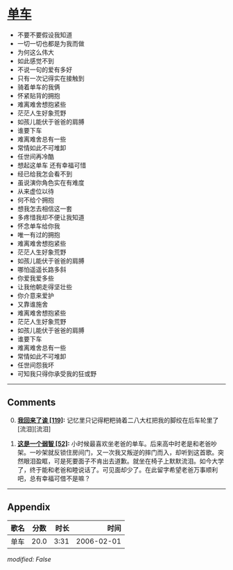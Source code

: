 # [单车](https://music.163.com/song?id=65976)

* 不要不要假设我知道
* 一切一切也都是为我而做
* 为何这么伟大
* 如此感觉不到
* 不说一句的爱有多好
* 只有一次记得实在接触到
* 骑着单车的我俩
* 怀紧贴背的拥抱
* 难离难舍想抱紧些
* 茫茫人生好象荒野
* 如孩儿能伏于爸爸的肩膊
* 谁要下车
* 难离难舍总有一些
* 常情如此不可堆卸
* 任世间再冷酷
* 想起这单车 还有幸福可惜
* 经已给我怎会看不到
* 虽说演你角色实在有难度
* 从来虚位以待
* 何不给个拥抱
* 想我怎去相信这一套
* 多疼惜我却不便让我知道
* 怀念单车给你我
* 唯一有过的拥抱
* 难离难舍想抱紧些
* 茫茫人生好象荒野
* 如孩儿能伏于爸爸的肩膊
* 哪怕遥遥长路多斜
* 你爱我爱多些
* 让我他朝走得坚壮些
* 你介意来爱护
* 又靠谁施舍
* 难离难舍想抱紧些
* 茫茫人生好象荒野
* 如孩儿能伏于爸爸的肩膊
* 谁要下车
* 难离难舍总有一些
* 常情如此不可堆卸
* 任世间怨我坏
* 可知我只得你承受我的狂或野


---

## Comments
0. **[我回来了诶 \[119\]](https://music.163.com/#/user/home?id=5724914):** 记忆里只记得粑粑骑着二八大杠把我的脚绞在后车轮里了[流泪][流泪]

1. **[这是一个弱智 \[52\]](https://music.163.com/#/user/home?id=101733143):** 小时候最喜欢坐老爸的单车。后来高中时老是和老爸吵架。一吵架就反锁住房间门，又一次我又叛逆的摔门而入，却听到这首歌。突然眼泪盈眶，可是死要面子不肯出去道歉。就坐在椅子上默默流泪。如今大学了，终于能和老爸和睦说话了。可见面却少了。在此留字希望老爸万事顺利吧，总有幸福可借不是嘛？



---

## Appendix

|歌名|分数|时长|时间|
|:---|:---:|---:|---:|
|单车|20.0|3:31|2006-02-01

*modified: False*
